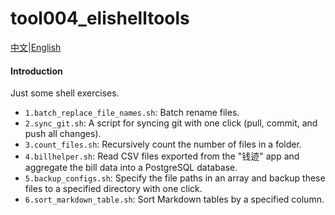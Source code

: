 # tool004_elishelltools

[中文](./README.zh.md)|[English](./README.md)

#### Introduction

Just some shell exercises.

* `1.batch_replace_file_names.sh`: Batch rename files.
* `2.sync_git.sh`: A script for syncing git with one click (pull, commit, and push all changes).
* `3.count_files.sh`: Recursively count the number of files in a folder.
* `4.billhelper.sh`: Read CSV files exported from the "钱迹" app and aggregate the bill data into a PostgreSQL database.
* `5.backup_configs.sh`: Specify the file paths in an array and backup these files to a specified directory with one click.
* `6.sort_markdown_table.sh`: Sort Markdown tables by a specified column.
